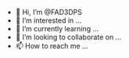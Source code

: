 - 👋 Hi, I’m @FAD3DPS
- 👀 I’m interested in ...
- 🌱 I’m currently learning ...
- 💞️ I’m looking to collaborate on ...
- 📫 How to reach me ...

<!---
FAD3DPS/FAD3DPS is a ✨ special ✨ repository because its `README.md` (this file) appears on your GitHub profile.
You can click the Preview link to take a look at your changes.
--->
